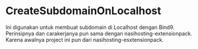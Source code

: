 # CreateSubdomainOnLocalhost
Ini digunakan untuk membuat subdomain di Localhost dengan Bind9. Perinsipnya dan carakerjanya pun sama dengan nasihosting-extensionpack. Karena awalnya project ini pun dari nasihosting-esxtensionpack.
